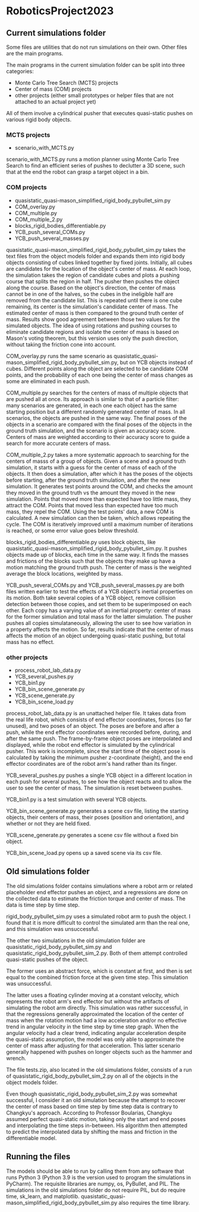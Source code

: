 # RoboticsProject2023

## Current simulations folder

Some files are utilities that do not run simulations on their own. Other files are the main programs.

The main programs in the current simulation folder can be split into three categories:

- Monte Carlo Tree Search (MCTS) projects
- Center of mass (COM) projects
- other projects (either small prototypes or helper files that are not attached to an actual project yet)

All of them involve a cylindrical pusher that executes quasi-static pushes on various rigid body objects.

### MCTS projects

- scenario_with_MCTS.py

scenario_with_MCTS.py runs a motion planner using Monte Carlo Tree Search to find an efficient series of pushes to declutter a 3D scene, such that at the end the robot can grasp a target object in a bin.


### COM projects

- quasistatic_quasi-mason_simplified_rigid_body_pybullet_sim.py
- COM_overlay.py
- COM_multiple.py
- COM_multiple_2.py
- blocks_rigid_bodies_differentiable.py
- YCB_push_several_COMs.py
- YCB_push_several_masses.py

quasistatic_quasi-mason_simplified_rigid_body_pybullet_sim.py takes the text files from the object models folder and expands them into rigid body objects consisting of cubes linked together by fixed joints. Initially, all cubes are candidates for the location of the object's center of mass. At each loop, the simulation takes the region of candidate cubes and plots a pushing course that splits the region in half. The pusher then pushes the object along the course. Based on the object's direction, the center of mass cannot be in one of the halves, so the cubes in the ineligible half are removed from the candidate list. This is repeated until there is one cube remaining, its center is the simulation's candidate center of mass. The estimated center of mass is then compared to the ground truth center of mass. Results show good agreement between those two values for the simulated objects. The idea of using rotations and pushing courses to eliminate candidate regions and isolate the center of mass is based on Mason's voting theorem, but this version uses only the push direction, without taking the friction cone into account.

COM_overlay.py runs the same scenario as quasistatic_quasi-mason_simplified_rigid_body_pybullet_sim.py, but on YCB objects instead of cubes. Different points along the object are selected to be candidate COM points, and the probability of each one being the center of mass changes as some are eliminated in each push.

COM_multiple.py searches for the centers of mass of multiple objects that are pushed all at once. Its approach is similar to that of a particle filter: many scenarios are generated, in each one each object has the same starting position but a different randomly generated center of mass. In all scenarios, the objects are pushed in the same way. The final poses of the objects in a scenario are compared with the final poses of the objects in the ground truth simulation, and the scenario is given an accuracy score. Centers of mass are weighted according to their accuracy score to guide a search for more accurate centers of mass.

COM_multiple_2.py takes a more systematic approach to searching for the centers of masss of a group of objects. Given a scene and a ground truth simulation, it starts with a guess for the center of mass of each of the objects. It then does a simulation, after which it has the poses of the objects before starting, after the ground truth simulation, and after the new simulation. It generates test points around the COM, and checks the amount they moved in the ground truth vs the amount they moved in the new simulation. Points that moved more than expected have too little mass, they attract the COM. Points that moved less than expected have too much mass, they repel the COM. Using the test points' data, a new COM is calculated. A new simulation can then be taken, which allows repeating the cycle. The COM is iteratively improved until a maximum number of iterations is reached, or some error value goes below threshold.

blocks_rigid_bodies_differentiable.py uses block objects, like quasistatic_quasi-mason_simplified_rigid_body_pybullet_sim.py. It pushes objects made up of blocks, each time in the same way. It finds the masses and frictions of the blocks such that the objects they make up have a motion matching the ground truth push. The center of mass is the weighted average the block locations, weighted by mass.

YCB_push_several_COMs.py and YCB_push_several_masses.py are both files written earlier to test the effects of a YCB object's inertial properties on its motion. Both take several copies of a YCB object, remove collision detection between those copies, and set them to be superimposed on each other. Each copy has a varying value of an inertial property: center of mass for the former simulation and total mass for the latter simulation. The pusher pushes all copies simulataneously, allowing the user to see how variation in a property affects the motion. So far, results indicate that the center of mass affects the motion of an object undergoing quasi-static pushing, but total mass has no effect.


### other projects
- process_robot_lab_data.py
- YCB_several_pushes.py
- YCB_bin1.py
- YCB_bin_scene_generate.py
- YCB_scene_generate.py
- YCB_bin_scene_load.py

process_robot_lab_data.py is an unattached helper file. It takes data from the real life robot, which consists of end effector coordinates, forces (so far unused), and two poses of an object. The poses are before and after a push, while the end effector coordinates were recorded before, during, and after the same push. The frame-by-frame object poses are interpolated and displayed, while the robot end effector is simulated by the cylindrical pusher. This work is incomplete, since the start time of the object pose is calculated by taking the minimum pusher z-coordinate (height), and the end effector coordinates are of the robot arm's hand rather than its finger.

YCB_several_pushes.py pushes a single YCB object in a different location in each push for several pushes, to see how the object reacts and to allow the user to see the center of mass. The simulation is reset between pushes.

YCB_bin1.py is a test simulation with several YCB objects.

YCB_bin_scene_generate.py generates a scene csv file, listing the starting objects, their centers of mass, their poses (position and orientation), and whether or not they are held fixed.

YCB_scene_generate.py generates a scene csv file without a fixed bin object.

YCB_bin_scene_load.py opens up a saved scene via its csv file.



## Old simulations folder

The old simulations folder contains simulations where a robot arm or related placeholder end effector pushes an object, and a regressions are done on the collected data to estimate the friction torque and center of mass. The data is time step by time step.

rigid_body_pybullet_sim.py uses a simulated robot arm to push the object. I found that it is more difficult to control the simulated arm than the real one, and this simulation was unsuccessful.

The other two simulations in the old simulation folder are quasistatic_rigid_body_pybullet_sim.py and quasistatic_rigid_body_pybullet_sim_2.py. Both of them attempt controlled quasi-static pushes of the object.

The former uses an abstract force, which is constant at first, and then is set equal to the combined friction force at the given time step. This simulation was unsuccessful.

The latter uses a floating cylinder moving at a constant velocity, which represents the robot arm's end effector but without the artifacts of simulating the robot arm directly. This simulation was rather successful, in that the regressions generally approximated the location of the center of mass when the rotation motion had a low acceleration and/or no effective trend in angular velocity in the time step by time step graph. When the angular velocity had a clear trend, indicating angular acceleration despite the quasi-static assumption, the model was only able to approximate the center of mass after adjusting for that acceleration. This latter scenario generally happened with pushes on longer objects such as the hammer and wrench.

The file tests.zip, also located in the old simulations folder, consists of a run of quasistatic_rigid_body_pybullet_sim_2.py on all of the objects in the object models folder.

Even though quasistatic_rigid_body_pybullet_sim_2.py was somewhat successful, I consider it an old simulation because the attempt to recover the center of mass based on time step by time step data is contrary to Changkyu's approach. According to Professor Boularias, Changkyu assumed perfect quasi-static motion, taking only the start and end poses and interpolating the time steps in-between. His algorithm then attempted to predict the interpolated data by shifting the mass and friction in the differentiable model.



## Running the files

The models should be able to run by calling them from any software that runs Python 3 (Python 3.9 is the version used to program the simulations in PyCharm). The requisite libraries are numpy, os, PyBullet, and PIL. The simulations in the old simulations folder do not require PIL, but do require time, sk_learn, and matplotlib. quasistatic_quasi-mason_simplified_rigid_body_pybullet_sim.py also requires the time library.
